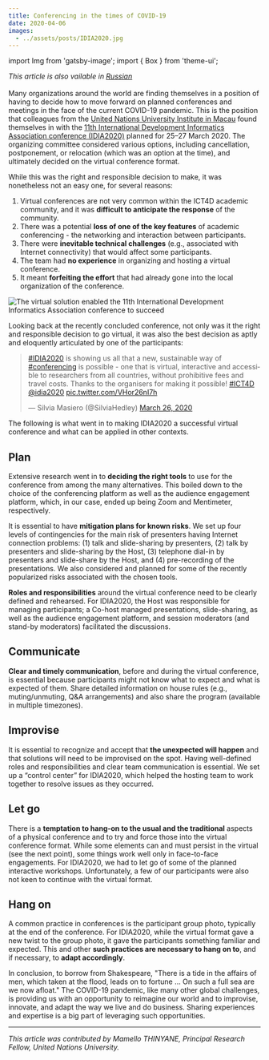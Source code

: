 ```yaml
---
title: Conferencing in the times of COVID-19
date: 2020-04-06
images:
  - ../assets/posts/IDIA2020.jpg
---
```


import Img from 'gatsby-image'; import { Box } from 'theme-ui';

_This article is also vailable in
[Russian](https://raw.githubusercontent.com/UNStats/covid-19-response/master/static/conferencing-in-times-of-covid-19-RU.pdf)_<br/><br/>Many
organizations around the world are finding themselves in a position of having to
decide how to move forward on planned conferences and meetings in the face of
the current COVID-19 pandemic. This is the position that colleagues from the
[United Nations University Institute in Macau](https://cs.unu.edu/) found
themselves in with the
[11th International Development Informatics Association conference (IDIA2020)](https://www.idia2020.com/)
planned for 25–27 March 2020. The organizing committee considered various
options, including cancellation, postponement, or relocation (which was an
option at the time), and ultimately decided on the virtual conference format.

While this was the right and responsible decision to make, it was nonetheless
not an easy one, for several reasons:

1. Virtual conferences are not very common within the ICT4D academic community,
   and it was **difficult to anticipate the response** of the community.
1. There was a potential **loss of one of the key features** of academic
   conferencing - the networking and interaction between participants.
1. There were **inevitable technical challenges** (e.g., associated with
   Internet connectivity) that would affect some participants.
1. The team had **no experience** in organizing and hosting a virtual
   conference.
1. It meant **forfeiting the effort** that had already gone into the local
   organization of the conference.

<Box mb={3}>
  <Img
    fluid={props.images[0]}
    title="The virtual solution enabled the 11th International Development Informatics Association conference to succeed"
    alt="The virtual solution enabled the 11th International Development Informatics Association conference to succeed"
  />
</Box>

Looking back at the recently concluded conference, not only was it the right and
responsible decision to go virtual, it was also the best decision as aptly and
eloquently articulated by one of the participants:

<blockquote class="twitter-tweet"><p lang="en" dir="ltr"><a href="https://twitter.com/hashtag/IDIA2020?src=hash&amp;ref_src=twsrc%5Etfw">#IDIA2020</a> is showing us all that a new, sustainable way of <a href="https://twitter.com/hashtag/conferencing?src=hash&amp;ref_src=twsrc%5Etfw">#conferencing</a> is possible - one that is virtual, interactive and accessible to researchers from all countries, without prohibitive fees and travel costs. Thanks to the organisers for making it possible! <a href="https://twitter.com/hashtag/ICT4D?src=hash&amp;ref_src=twsrc%5Etfw">#ICT4D</a> <a href="https://twitter.com/idia2020?ref_src=twsrc%5Etfw">@idia2020</a> <a href="https://t.co/VHor26nI7h">pic.twitter.com/VHor26nI7h</a></p>&mdash; Silvia Masiero (@SilviaHedley) <a href="https://twitter.com/SilviaHedley/status/1243200513027510277?ref_src=twsrc%5Etfw">March 26, 2020</a></blockquote> <script async src="https://platform.twitter.com/widgets.js" charset="utf-8"></script>

The following is what went in to making IDIA2020 a successful virtual conference
and what can be applied in other contexts.

## Plan

Extensive research went in to **deciding the right tools** to use for the
conference from among the many alternatives. This boiled down to the choice of
the conferencing platform as well as the audience engagement platform, which, in
our case, ended up being Zoom and Mentimeter, respectively.

It is essential to have **mitigation plans for known risks**. We set up four
levels of contingencies for the main risk of presenters having Internet
connection problems: (1) talk and slide-sharing by presenters, (2) talk by
presenters and slide-sharing by the Host, (3) telephone dial-in by presenters
and slide-share by the Host, and (4) pre-recording of the presentations. We also
considered and planned for some of the recently popularized risks associated
with the chosen tools.

**Roles and responsibilities** around the virtual conference need to be clearly
defined and rehearsed. For IDIA2020, the Host was responsible for managing
participants; a Co-host managed presentations, slide-sharing, as well as the
audience engagement platform, and session moderators (and stand-by moderators)
facilitated the discussions.

## Communicate

**Clear and timely communication**, before and during the virtual conference, is
essential because participants might not know what to expect and what is
expected of them. Share detailed information on house rules (e.g.,
muting/unmuting, Q&A arrangements) and also share the program (available in
multiple timezones).

## Improvise

It is essential to recognize and accept that **the unexpected will happen** and
that solutions will need to be improvised on the spot. Having well-defined roles
and responsibilities and clear team communication is essential. We set up a
“control center” for IDIA2020, which helped the hosting team to work together to
resolve issues as they occurred.

## Let go

There is a **temptation to hang-on to the usual and the traditional** aspects of
a physical conference and to try and force those into the virtual conference
format. While some elements can and must persist in the virtual (see the next
point), some things work well only in face-to-face engagements. For IDIA2020, we
had to let go of some of the planned interactive workshops. Unfortunately, a few
of our participants were also not keen to continue with the virtual format.

## Hang on

A common practice in conferences is the participant group photo, typically at
the end of the conference. For IDIA2020, while the virtual format gave a new
twist to the group photo, it gave the participants something familiar and
expected. This and other **such practices are necessary to hang on to**, and if
necessary, to **adapt accordingly**.

In conclusion, to borrow from Shakespeare, "There is a tide in the affairs of
men, which taken at the flood, leads on to fortune … On such a full sea are we
now afloat." The COVID-19 pandemic, like many other global challenges, is
providing us with an opportunity to reimagine our world and to improvise,
innovate, and adapt the way we live and do business. Sharing experiences and
expertise is a big part of leveraging such opportunities.

---

_This article was contributed by Mamello THINYANE, Principal Research Fellow,
United Nations University._
